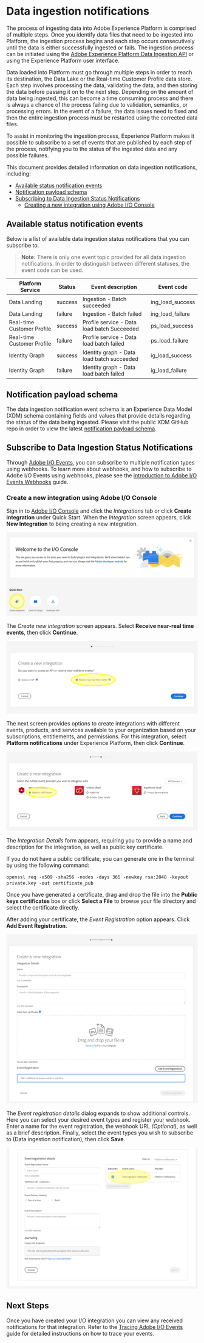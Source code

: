# Data ingestion notifications

The process of ingesting data into Adobe Experience Platform is comprised of multiple steps. Once you identify data files that need to be ingested into Platform, the ingestion process begins and each step occurs consecutively until the data is either successfully ingested or fails. The ingestion process can be initiated using the [Adobe Experience Platform Data Ingestion API](../../../../../../acpdr/swagger-specs/ingest-api.yaml) or using the Experience Platform user interface.

Data loaded into Platform must go through multiple steps in order to reach its destination, the Data Lake or the Real-time Customer Profile data store. Each step involves processing the data, validating the data, and then storing the data before passing it on to the next step. Depending on the amount of data being ingested, this can become a time consuming process and there is always a chance of the process failing due to validation, semantics, or processing errors. In the event of a failure, the data issues need to fixed and then the entire ingestion process must be restarted using the corrected data files. 

To assist in monitoring the ingestion process, Experience Platform makes it possible to subscribe to a set of events that are published by each step of the process, notifying you to the status of the ingested data and any possible failures. 

This document provides detailed information on data ingestion notifications, including:

* [Available status notification events](#available-status-notification-events)
* [Notification payload schema](#notification-payload-schema)
* [Subscribing to Data Ingestion Status Notifications](#subscribe-to-data-ingestion-status-notifications)
    * [Creating a new integration using Adobe I/O Console](#create-a-new-integration-using-adobe-io-console)

## Available status notification events

Below is a list of available data ingestion status notifications that you can subscribe to. 

> **Note:** There is only one event topic provided for all data ingestion notifications. In order to distinguish between different statuses, the event code can be used.

|Platform Service|Status| Event description | Event code|
|---|----|----|----|
|Data Landing|success|Ingestion - Batch succeeded|ing_load_success|
|Data Landing|failure|Ingestion - Batch failed|ing_load_failure|
|Real-time Customer Profile|success|Profile service - Data load batch Succeeded|ps_load_success|
|Real-time Customer Profile|failure|Profile service - Data load batch failed|ps_load_failure|
|Identity Graph|success|Identity graph - Data load batch succeeded|ig_load_success|
|Identity Graph|failure|Identity graph - Data load batch failed|ig_load_failure|

## Notification payload schema

The data ingestion notification event schema is an Experience Data Model (XDM) schema containing fields and values that provide details regarding the status of the data being ingested. Please visit the public XDM GitHub repo in order to view the latest [notification payload schema](https://github.com/adobe/xdm/blob/master/schemas/common/notifications/ingestion.schema.json).

## Subscribe to Data Ingestion Status Notifications

Through [Adobe I/O Events](https://www.adobe.io/apis/experienceplatform/events.html), you can subscribe to multiple notification types using webhooks. To learn more about webhooks, and how to subscribe to Adobe I/O Events using webhooks, please see the [introduction to Adobe I/O Events Webhooks](https://www.adobe.io/apis/experienceplatform/events/docs.html#!adobedocs/adobeio-events/master/intro/webhook_docs_intro.md) guide.

### Create a new integration using Adobe I/O Console

Sign in to [Adobe I/O Console](https://console.adobe.io/home) and click the *Integrations* tab or click **Create integration** under Quick Start. When the *Integration* screen appears, click **New Integration** to being creating a new integration.

![Create new integration](images/create_integration_start.png)

The *Create new integration* screen appears. Select **Receive near-real time events**, then click **Continue**.

![Recieve near-realtime events](images/create_integration_receive_events.png)

The next screen provides options to create integrations with different events, products, and services available to your organization based on your subscriptions, entitlements, and permissions. For this integration, select **Platform notifications** under Experience Platform, then click **Continue**. 
 
![Select event provider](images/create_integration_select_provider.png)

The *Integration Details* form appears, requiring you to provide a name and description for the integration, as well as public key certificate.

If you do not have a public certificate, you can generate one in the terminal by using the following command:
  
```
openssl req -x509 -sha256 -nodes -days 365 -newkey rsa:2048 -keyout private.key -out certificate_pub
```
  
Once you have generated a certificate, drag and drop the file into the **Public keys certificates** box or click **Select a File** to browse your file directory and select the certificate directly.
  
After adding your certificate, the *Event Registration* option appears. Click **Add Event Registration**.
  
![integration details](images/create_integration_details.png)
    
The *Event registration details* dialog expands to show additional controls. Here you can select your desired event types and register your webhook. Enter a name for the event registration, the webhook URL *(Optional)*, as well as a brief description. Finally, select the event types you wish to subscribe to (Data ingestion notification), then click **Save**.
  
![Select events](images/create_integration_select_event.png)

## Next Steps

Once you have created your I/O integration you can view any received notifications for that integration. Refer to the [Tracing Adobe I/O Events](https://www.adobe.io/apis/experienceplatform/events/docs.html#!adobedocs/adobeio-events/master/support/tracing.md) guide for detailed instructions on how to trace your events.